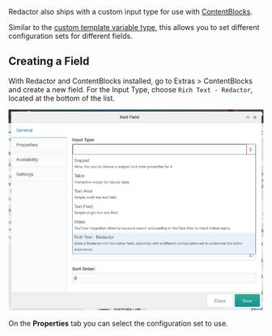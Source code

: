Redactor also ships with a custom input type for use with [ContentBlocks](https://modmore.com/contentblocks/). 

Similar to the [custom template variable type](Template_Variables), this allows you to set different configuration sets for different fields.

## Creating a Field

With Redactor and ContentBlocks installed, go to Extras > ContentBlocks and create a new field. For the Input Type, choose `Rich Text - Redactor`, located at the bottom of the list. 

![Selecting the Redactor input type for ContentBlocks](../images/contentblocks-input.jpg)

On the **Properties** tab you can select the configuration set to use. 
